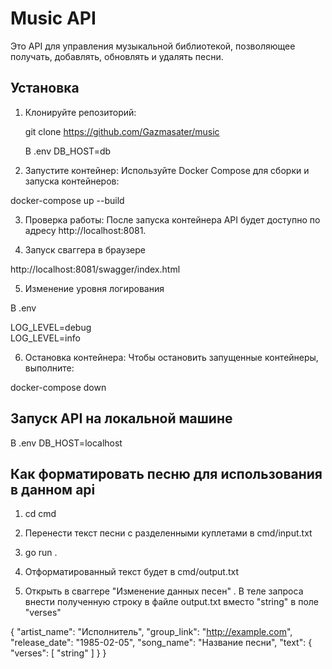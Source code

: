 # Music API

Это API для управления музыкальной библиотекой, позволяющее получать, добавлять, обновлять и удалять песни.



## Установка

1. Клонируйте репозиторий:

   
   git clone https://github.com/Gazmasater/music

   В .env  DB_HOST=db
   
2. Запустите контейнер: Используйте Docker Compose для сборки и запуска контейнеров:

docker-compose up --build

3. Проверка работы: После запуска контейнера  API будет доступно по адресу http://localhost:8081.

4. Запуск сваггера в браузере

http://localhost:8081/swagger/index.html

5. Изменение уровня логирования

В .env  

LOG_LEVEL=debug  
LOG_LEVEL=info

6. Остановка контейнера: Чтобы остановить запущенные контейнеры, выполните:

docker-compose down

## Запуск API на локальной машине

В .env  DB_HOST=localhost


## Как форматировать песню для использования в данном api

1. cd cmd

2. Перенести текст песни с разделенными куплетами в cmd/input.txt

3. go run .

4. Отформатированный текст будет в cmd/output.txt

5. Открыть в сваггере "Изменение данных песен" . В теле запроса внести полученную строку в файле output.txt
вместо   "string" в поле    "verses"

{
  "artist_name": "Исполнитель",
  "group_link": "http://example.com",
  "release_date": "1985-02-05",
  "song_name": "Название песни",
  "text": {
    "verses": [
      "string"
    ]
  }
}


